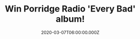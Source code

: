 ---
campaign-uuid: "c-a22218bd-834d-4ad1-a49b-5d202f4df7e9"
type: "Competition"
category: "Music"
date: "2020-03-07T06:00:00.000Z"
end-date: "2020-05-07T23:59:00.000Z"
disable-form: false
is_promoted: true
has_entry_page: true
title: "Win Porridge Radio 'Every Bad' album!"
competition-description: "<p>Porridge Radio grew out of Dana Margolin's bedroom, where\
  \ she started making music in private. Inspired by her environment and her growing\
  \ friendships with her new bandmates, Margolin's distinctive, indie-pop-but make-it-existentialist\
  \ style soon started to crystallise. We are giving away a copy of their album 'Every\
  \ Bad' to one lucky NME AAA member to win.</p>\n<p>Click below and it could be yours.</p>\n"
hero-header: "Win Porridge Radio 'Every Bad' album!"
terms-confirmation: "N/A"
banner-img: "https://assets.expresslyapp.com/asset-8a2e865f-ef1b-41c2-85c0-926d31d7da39.jpg"
logo-left-href: "aaa.nme.com"
logo-left-image: "https://assets.expresslyapp.com/asset-f6bb494b-ac3d-4dd9-9706-d42d3741c1f9.jpg"
logo-left-title: "NME AAA"
bg-image-hero: "https://assets.expresslyapp.com/asset-bd58cd97-0504-4eb8-8ad8-8d5bbe5dd4c1.jpg"
bg-image-first: "https://assets.expresslyapp.com/asset-74b8af96-2925-4a96-96e1-ec5b80e6a1f5.jpg"
section1-content: "<p>The band self-released a load of demos and a garden-shed-recorded\
  \ collection on Memorials of Distinction, while tireless touring cemented their\
  \ firm reputation as one of UK DIY's most beloved and compelling live bands. As\
  \ the band's sound - bright pop-rock instrumentation blended with Margolin's tender,\
  \ open-ended lyrics - has developed and refined, Porridge Radio have also received\
  \ enthusiastic radio airplay on the BBC, Radio X and more. Now, they are taking\
  \ that development a step further, as they put out their label debut, Every Bad.</p>\n"
entry-title: "Win Porridge Radio 'Every Bad' album!"
entry-content: "<p>Enter the draw to win Porridge Radio 'Every Bad' album by completing\
  \ the form below before 23:59 on the 07th of May 2020.</p>\n"
has-winner: false
prize-description: "Porridge Radio 'Every Bad' album!"
special-conditions: "Multiple entries are allowed up to one every day."
country-restrictions:
- "GB"
---
